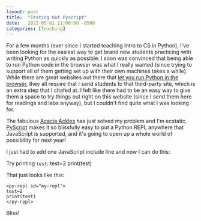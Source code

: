 ```yaml
---
layout: post
title:  "Testing Out Pyscript"
date:   2022-05-01 11:00:00 -0500
categories: [Teaching]
---
```


For a few months (ever since I started teaching Intro to CS in Python), I've been looking for the easiest way to get brand new students practicing with writing Python as quickly as possible. 
I soon was convinced that being able to run Python code in the browser was what I really wanted (since trying to support all of them getting set up with their own machines takes a while). 
While there are great websites out there that [let you run Python in the browser](https://pythontutor.com/visualize.html#mode=edit), they all require that I send students to that third-party site, which is an extra step that I chafed at. 
I felt like there had to be an easy way to give them a space to try things out right on this website (since I send them here for readings and labs anyway), but I couldn't find quite what I was looking for.

The fabulous [Acacia Ackles](https://alackles.github.io/) has just solved my problem and I'm ecstatic.
[PyScript](https://pyscript.net/) makes it so blissfully easy to put a Python REPL anywhere that JavaScript is supported, and it's going to open up a whole world of possibility for next year!

I just had to add one JavaScript include line and now I can do this: 

<script defer src="https://pyscript.net/alpha/pyscript.js"></script>

Try printing `test`:
<py-repl id="my-repl"> 
test=2
print(test)
</py-repl>

That just looks like this:

```
<py-repl id="my-repl"> 
test=2
print(test)
</py-repl>
```

Bliss! 
